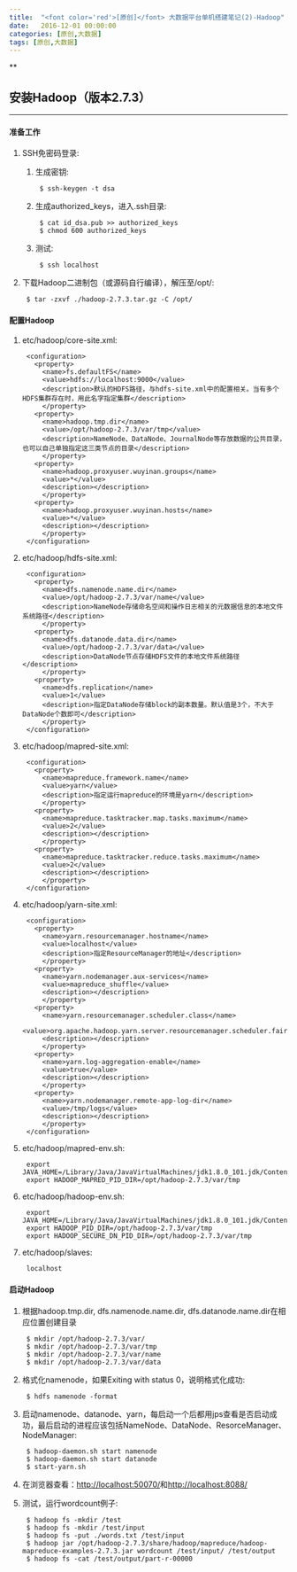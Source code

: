 ```yaml
---
title:  "<font color='red'>[原创]</font> 大数据平台单机搭建笔记(2)-Hadoop"
date:   2016-12-01 00:00:00
categories: [原创,大数据]
tags: [原创,大数据]
---
```


**

## 安装Hadoop（版本2.7.3）
---

#### 准备工作 
1. SSH免密码登录:

	1. 生成密钥: 

			$ ssh-keygen -t dsa

	2. 生成authorized_keys，进入.ssh目录:

			$ cat id_dsa.pub >> authorized_keys
			$ chmod 600 authorized_keys

	3. 测试:
	
			$ ssh localhost

2. 下载Hadoop二进制包（或源码自行编译），解压至/opt/:

		$ tar -zxvf ./hadoop-2.7.3.tar.gz -C /opt/

#### 配置Hadoop
1. etc/hadoop/core-site.xml:

		<configuration>
		  <property>
		    <name>fs.defaultFS</name>
		    <value>hdfs://localhost:9000</value>
		    <description>默认的HDFS路径，与hdfs-site.xml中的配置相关。当有多个HDFS集群存在时，用此名字指定集群</description>
			</property>
		  <property>
		    <name>hadoop.tmp.dir</name>
		    <value>/opt/hadoop-2.7.3/var/tmp</value> 
		    <description>NameNode、DataNode、JournalNode等存放数据的公共目录，也可以自己单独指定这三类节点的目录</description>
			</property>
		  <property>
		    <name>hadoop.proxyuser.wuyinan.groups</name>
		    <value>*</value>
		    <description></description>
			</property>
		  <property>
		    <name>hadoop.proxyuser.wuyinan.hosts</name>
		    <value>*</value>
		    <description></description>
			</property>
		</configuration>

2. etc/hadoop/hdfs-site.xml:

		<configuration>
		  <property>
		    <name>dfs.namenode.name.dir</name>
		    <value>/opt/hadoop-2.7.3/var/name</value>
		    <description>NameNode存储命名空间和操作日志相关的元数据信息的本地文件系统路径</description>
			</property>
		  <property>
		    <name>dfs.datanode.data.dir</name>
		    <value>/opt/hadoop-2.7.3/var/data</value>
		    <description>DataNode节点存储HDFS文件的本地文件系统路径</description> 
			</property>
		  <property>
		    <name>dfs.replication</name>
		    <value>1</value>
		    <description>指定DataNode存储block的副本数量。默认值是3个，不大于DataNode个数即可</description>
			</property>
		</configuration>

3. etc/hadoop/mapred-site.xml:

		<configuration>
		  <property>
		    <name>mapreduce.framework.name</name>
		    <value>yarn</value> 
		    <description>指定运行mapreduce的环境是yarn</description>
			</property>
		  <property>
		    <name>mapreduce.tasktracker.map.tasks.maximum</name>
		    <value>2</value>
		    <description></description>
			</property>
		  <property>
		    <name>mapreduce.tasktracker.reduce.tasks.maximum</name>
		    <value>2</value>
		    <description></description>
			</property>
		</configuration>

4. etc/hadoop/yarn-site.xml:

		<configuration>
		  <property>      
		    <name>yarn.resourcemanager.hostname</name>      
		    <value>localhost</value>  
		    <description>指定ResourceManager的地址</description>
			</property>  
		  <property>  
		    <name>yarn.nodemanager.aux-services</name>  
		    <value>mapreduce_shuffle</value>  
		    <description></description>
			</property>
		  <property>  
		    <name>yarn.resourcemanager.scheduler.class</name>
		    <value>org.apache.hadoop.yarn.server.resourcemanager.scheduler.fair.FairScheduler</value>
		    <description></description>
			</property>
		  <property>
		    <name>yarn.log-aggregation-enable</name>
		    <value>true</value>
		    <description></description>
			</property>
		  <property>
		    <name>yarn.nodemanager.remote-app-log-dir</name>
		    <value>/tmp/logs</value>
		    <description></description>
			</property>
		</configuration>

5. etc/hadoop/mapred-env.sh:

		export JAVA_HOME=/Library/Java/JavaVirtualMachines/jdk1.8.0_101.jdk/Contents/Home
		export HADOOP_MAPRED_PID_DIR=/opt/hadoop-2.7.3/var/tmp

6. etc/hadoop/hadoop-env.sh:

		export JAVA_HOME=/Library/Java/JavaVirtualMachines/jdk1.8.0_101.jdk/Contents/Home
		export HADOOP_PID_DIR=/opt/hadoop-2.7.3/var/tmp
		export HADOOP_SECURE_DN_PID_DIR=/opt/hadoop-2.7.3/var/tmp

7. etc/hadoop/slaves:

		localhost

#### 启动Hadoop	
1. 根据hadoop.tmp.dir, dfs.namenode.name.dir, dfs.datanode.name.dir在相应位置创建目录

		$ mkdir /opt/hadoop-2.7.3/var/
		$ mkdir /opt/hadoop-2.7.3/var/tmp
		$ mkdir /opt/hadoop-2.7.3/var/name
		$ mkdir /opt/hadoop-2.7.3/var/data

2. 格式化namenode，如果Exiting with status 0，说明格式化成功:

		$ hdfs namenode -format

3. 启动namenode、datanode、yarn，每启动一个后都用jps查看是否启动成功，最后启动的进程应该包括NameNode、DataNode、ResorceManager、NodeManager:

		$ hadoop-daemon.sh start namenode
		$ hadoop-daemon.sh start datanode
		$ start-yarn.sh

4. 在浏览器查看：[http://localhost:50070/](http://localhost:50070/)和[http://localhost:8088/](http://localhost:8088/)

5. 测试，运行wordcount例子:

		$ hadoop fs -mkdir /test
		$ hadoop fs -mkdir /test/input
		$ hadoop fs -put ./words.txt /test/input
		$ hadoop jar /opt/hadoop-2.7.3/share/hadoop/mapreduce/hadoop-mapreduce-examples-2.7.3.jar wordcount /test/input/ /test/output
		$ hadoop fs -cat /test/output/part-r-00000
